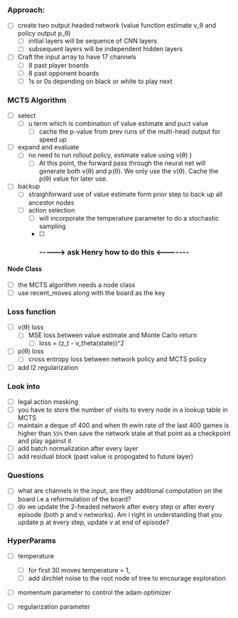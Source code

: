 ### Approach:
- [ ] create two output headed network (value function estimate v_θ and policy output p_θ) 
  - [ ] initial layers will be sequence of CNN layers 
  - [ ] subsequent layers will be independent hidden layers 
- [ ] Craft the input array to have 17 channels 
  - [ ] 8 past player boards
  - [ ] 8 past opponent boards
  - [ ] 1s or 0s depending on black or white to play next 

### MCTS Algorithm 
- [ ] select
  - [ ] u term which is combination of value estimate and puct value
    - [ ] cache the p-value from prev runs of the multi-head output for speed up
- [ ] expand and evaluate 
  - [ ] no need to run rollout policy, estimate value using v(θ) ) 
    - [ ] At this point, the forward pass through the neural net will generate both v(θ) and p(θ). We only use the v(θ). Cache the p(θ) value for later use.
- [ ] backup
  - [ ] straighforward use of value estimate form prior step to back up all ancestor nodes
  - [ ] action selection 
    - [ ] will incorporate the temperature parameter to do a stochastic sampling 
    - [ ] ### -----> ask Henry how to do this <-------

#### Node Class
- [ ] the MCTS algorithm needs a node class
- [ ] use recent_moves along with the board as the key 

### Loss function 
- [ ] v(θ) loss
  - [ ] MSE loss between value estimate and Monte Carlo return 
    - [ ] loss = (z_t - v_theta(state))^2 
- [ ] p(θ) loss 
  - [ ] cross entropy loss between network policy and MCTS policy 
- [ ] add l2 regularization 

### Look into 

- [ ] legal action masking 
- [ ] you have to store the number of visits to every node in a lookup table in MCTS
- [ ] maintain a deque of 400 and when th ewin rate of the last 400 games is higher than `55%` then save the network state at that point as a checkpoint and play against it 
- [ ] add batch normalization after every layer 
- [ ] add residual block (past value is propogated to future layer) 

### Questions
- [ ] what are channels in the input, are they additional computation on the board i.e a reformulation of the board? 
- [ ] do we update the 2-headed network after every step or after every episode (both p and v networks). Am i right in understanding that you update p at every step, update v at end of episode?

### HyperParams
- [ ] temperature
  - [ ] for first 30 moves temperature = 1, 
  - [ ] add dirchlet noise to the root node of tree to encourage exploration
- [ ] momentum parameter to control the adam optimizer 
- [ ] regularization parameter

